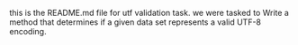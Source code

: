 this is the README.md file for utf validation task. we were tasked to Write a method that determines if a given data set represents a valid UTF-8 encoding.
